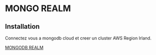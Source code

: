# MONGO REALM
## Installation

Connectez vous a mongodb cloud et creer un cluster AWS Region Irland.

[MONGODB REALM](https://cloud.mongodb.com/)